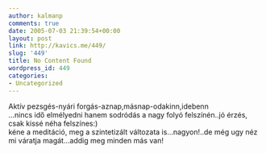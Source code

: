 ```yaml
---
author: kalmanp
comments: true
date: 2005-07-03 21:39:54+00:00
layout: post
link: http://kavics.me/449/
slug: '449'
title: No Content Found
wordpress_id: 449
categories:
- Uncategorized
---
```


Aktív pezsgés-nyári forgás-aznap,másnap-odakinn,idebenn  
...nincs idő elmélyedni hanem sodródás a nagy folyó felszínén..jó érzés, csak kissé néha felszínes:)  
kéne a meditáció, meg a szintetizált változata is...nagyon!..de még ugy néz mi váratja magát...addig meg minden más van!  
  
  

